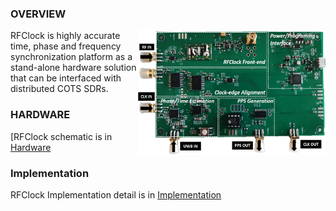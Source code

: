 ### OVERVIEW
<img src="./images/RFClock.jpg" alt="RFClock Board" width="300" height="200" align="right"/>

RFClock is highly accurate time, phase and frequency synchronization platform as a stand-alone hardware solution that can be interfaced with distributed COTS SDRs.

### HARDWARE
[RFClock schematic is in [Hardware](Hardware/schematic.pdf)

### Implementation
RFClock Implementation detail is in [Implementation](Implementation/RFClock_implementation.pdf)